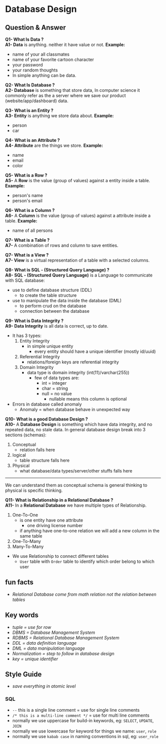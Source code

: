 # Database Design

## Question & Answer

**Q1- What Is Data ?** <br />
**A1- Data** is anything. neither it have value or not.
**Example:**
- name of your all classmates
- name of your favorite cartoon character
- your password
- your random thoughts 
- In simple anything can be data.

**Q2- What Is Database ?** <br />
**A2- Database** is something that store data, In computer science it commonly refer as the a server where we save our product (website/app/dashboard) data.

**Q3- What is an Entity ?** <br />
**A3- Entity** is anything we store data about.
**Example:**
- person
- car

**Q4- What is an Attribute ?** <br />
**A4- Attribute** are the things we store.
**Example:**
- name
- email
- color

**Q5- What is a Row ?** <br />
**A5-** A **Row** is the value (group of values) against a entity inside a table.
**Example:**
- person's name
- person's email

**Q6- What is a Column ?** <br />
**A6-** A **Column** is the value (group of values) against a attribute inside a table.
**Example:**
- name of all persons

**Q7- What is a Table ?** <br />
**A7-** A combination of rows and column to save entities.

**Q7- What is a View ?** <br />
**A7- View** is a virtual representation of a table with a selected columns.

**Q8- What is SQL - (Structured Query Language) ?** <br />
**A8- SQL - (Structured Query Language)** is a Language to communicate with SQL database:
- use to define database structure (DDL)
    - to create the table structure
- use to manipulate the data inside the database (DML)
    - to perform crud on the database
    - connection between the database

**Q9- What is Data Integrity ?** <br />
**A9- Data Integrity** is all data is correct, up to date.
- It has 3 types:
    1. Entity Integrity
        - in simple unique entity
            - every entity should have a unique identifier (mostly id/uuid)
    2. Referential Integrity
        - relations/foreign keys are referential integrity
    3. Domain Integrity
        - data type is domain integrity (int(11)/varchar(255))
            - few of data types are:
                - int = integer
                - char = string
                - null = no value
                    - nullable means this column is optional 
- Errors in database called anomaly
    - Anomaly = when database behave in unexpected way

**Q10- What is a good Database Design ?** <br />
**A10-** A **Database Design** is something which have data integrity, and no repeated data, no stale data.
In general database design break into 3 sections (schemas):
1. Conceptual
    - relation falls here
2. logical
    - table structure falls here
3. Physical
    - what database/data types/server/other stuffs falls here
--- 
We can understand them as conceptual schema is general thinking to physical is specific thinking.

**Q11- What is Relationship in a Relational Database ?** <br />
**A11-** In a **Relational Database** we have multiple types of Relationship.
1. One-To-One
    - is one entity have one attribute
        - one driving license number
    - if anything have one-to-one relation we will add a new column in the same table
2. One-To-Many
3. Many-To-Many
- We use Relationship to connect different tables
    - `User` table with `Order` table to identify which order belong to which user


## fun facts
- *Relational Database come from math relation not the relation between tables*

## Key words
- *tuple = use for row*
- *DBMS = Database Management System*
- *RDBMS = Relational Database Management System*
- *DDL = data definition language*
- *DML = data manipulation language*
- *Normalization = step to follow in database design*
- *key = unique identifier*

## Style Guide
- *save everything in atomic level*
### SQL
- `--` this is a single line comment = use for single line comments
- `/*
    this is a multi-line
    comment
  */` = use for multi line comments
- normally we use uppercase for build-in keywords, eg: `SELECT`, `UPDATE`, `JOIN`
- normally we use lowercase for keyword for things we name: `user`, `role`
- normally we use `kabab case` in naming conventions in sql, eg: `user_role`

